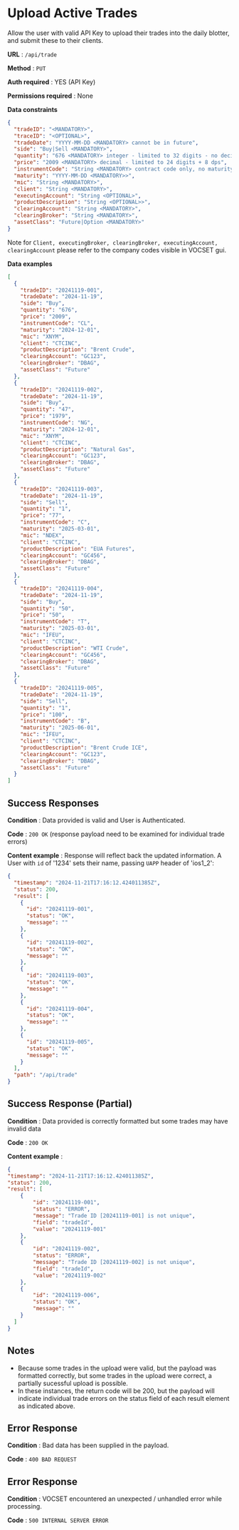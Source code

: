 # Upload Active Trades

Allow the user with valid API Key to upload their trades into the daily blotter, and 
submit these to their clients.

**URL** : `/api/trade`

**Method** : `PUT`

**Auth required** : YES (API Key)

**Permissions required** : None

**Data constraints**

```json
{
  "tradeID": "<MANDATORY>",
  "traceID": "<OPTIONAL>",
  "tradeDate": "YYYY-MM-DD <MANDATORY> cannot be in future",
  "side": "Buy|Sell <MANDATORY>",
  "quantity": "676 <MANDATORY> integer - limited to 32 digits - no decimals",
  "price": "2009 <MANDATORY> decimal - limited to 24 digits + 8 dps",
  "instrumentCode": "String <MANDATORY> contract code only, no maturity information",
  "maturity": "YYYY-MM-DD <MANDATORY>>",
  "mic": "String <MANDATORY>",
  "client": "String <MANDATORY>",
  "executingAccount": "String <OPTIONAL>",
  "productDescription": "String <OPTIONAL>>",
  "clearingAccount": "String <MANDATORY>",
  "clearingBroker": "String <MANDATORY>",
  "assetClass": "Future|Option <MANDATORY>"
}
```

Note for `Client, executingBroker, clearingBroker, executingAccount, clearingAccount` please
refer to the company codes visible in VOCSET gui. 

**Data examples**

```json
[
  {
    "tradeID": "20241119-001",
    "tradeDate": "2024-11-19",
    "side": "Buy",
    "quantity": "676",
    "price": "2009",
    "instrumentCode": "CL",
    "maturity": "2024-12-01",
    "mic": "XNYM",
    "client": "CTCINC",
    "productDescription": "Brent Crude",
    "clearingAccount": "GC123",
    "clearingBroker": "DBAG",
    "assetClass": "Future"
  },
  {
    "tradeID": "20241119-002",
    "tradeDate": "2024-11-19",
    "side": "Buy",
    "quantity": "47",
    "price": "1979",
    "instrumentCode": "NG",
    "maturity": "2024-12-01",
    "mic": "XNYM",
    "client": "CTCINC",
    "productDescription": "Natural Gas",
    "clearingAccount": "GC123",
    "clearingBroker": "DBAG",
    "assetClass": "Future"
  },
  {
    "tradeID": "20241119-003",
    "tradeDate": "2024-11-19",
    "side": "Sell",
    "quantity": "1",
    "price": "77",
    "instrumentCode": "C",
    "maturity": "2025-03-01",
    "mic": "NDEX",
    "client": "CTCINC",
    "productDescription": "EUA Futures",
    "clearingAccount": "GC456",
    "clearingBroker": "DBAG",
    "assetClass": "Future"
  },
  {
    "tradeID": "20241119-004",
    "tradeDate": "2024-11-19",
    "side": "Buy",
    "quantity": "50",
    "price": "50",
    "instrumentCode": "T",
    "maturity": "2025-03-01",
    "mic": "IFEU",
    "client": "CTCINC",
    "productDescription": "WTI Crude",
    "clearingAccount": "GC456",
    "clearingBroker": "DBAG",
    "assetClass": "Future"
  },
  {
    "tradeID": "20241119-005",
    "tradeDate": "2024-11-19",
    "side": "Sell",
    "quantity": "1",
    "price": "100",
    "instrumentCode": "B",
    "maturity": "2025-06-01",
    "mic": "IFEU",
    "client": "CTCINC",
    "productDescription": "Brent Crude ICE",
    "clearingAccount": "GC123",
    "clearingBroker": "DBAG",
    "assetClass": "Future"
  }
]
```

## Success Responses

**Condition** : Data provided is valid and User is Authenticated.

**Code** : `200 OK` (response payload need to be examined for individual trade errors)

**Content example** : Response will reflect back the updated information. A
User with `id` of '1234' sets their name, passing `UAPP` header of 'ios1_2':

```json
{
  "timestamp": "2024-11-21T17:16:12.424011385Z",
  "status": 200,
  "result": [
    {
      "id": "20241119-001",
      "status": "OK",
      "message": ""
    },
    {
      "id": "20241119-002",
      "status": "OK",
      "message": ""
    },
    {
      "id": "20241119-003",
      "status": "OK",
      "message": ""
    },
    {
      "id": "20241119-004",
      "status": "OK",
      "message": ""
    },
    {
      "id": "20241119-005",
      "status": "OK",
      "message": ""
    }
  ],
  "path": "/api/trade"
}
```

## Success Response (Partial)

**Condition** : Data provided is correctly formatted but some trades may have invalid data

**Code** : `200 OK`

**Content example** :
```json
{
"timestamp": "2024-11-21T17:16:12.424011385Z",
"status": 200,
"result": [
    {
        "id": "20241119-001",
        "status": "ERROR",
        "message": "Trade ID [20241119-001] is not unique",
        "field": "tradeId",
        "value": "20241119-001"
    },
    {
        "id": "20241119-002",
        "status": "ERROR",
        "message": "Trade ID [20241119-002] is not unique",
        "field": "tradeId",
        "value": "20241119-002"
    },
    {
        "id": "20241119-006",
        "status": "OK",
        "message": ""
    }
  ]
}
```
## Notes

* Because some trades in the upload were valid, but the payload was formatted correctly, 
but some trades in the upload were correct, a partially sucessful upload is possible. 
* In these instances, the return code will be 200, but the payload will indicate
individual trade errors on the status field of each result element as indicated above.


## Error Response

**Condition** : Bad data has been supplied in the payload.

**Code** : `400 BAD REQUEST`


## Error Response

**Condition** : VOCSET encountered an unexpected / unhandled error while processing.

**Code** : `500 INTERNAL SERVER ERROR`
